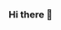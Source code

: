 ### Hi there 👋

<!--
**thomskitsoftware/thomskitsoftware** is a ✨ _special_ ✨ repository because its `README.md` (this file) appears on your GitHub profile.

Here are some ideas to get you started:

- 🔭 I’m currently working on general software development
- 🌱 I’m currently learning development with python
- 👯 I’m looking to collaborate on ...
- 🤔 I’m looking for help with software development using python
- 💬 Ask me about website designing
- 📫 How to reach me: reach me via email through thomskitsoftware@gmail.com
- 😄 Pronouns: ...
- ⚡ Fun fact: ...
-->

